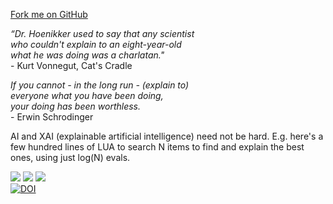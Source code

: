 <span id="forkongithub"><a href="https://github.com/timm/shortr">Fork me on GitHub</a></span>

<em>“Dr. Hoenikker used to say that any scientist<br>
     who couldn't explain to an eight-year-old <br>
     what he was doing was a charlatan."<br></em>-   Kurt Vonnegut, Cat's Cradle

<em>If you cannot - in the long run - (explain to)<br>
    everyone what you have been doing,<br>
    your doing  has been worthless.</em><br>- Erwin Schrodinger

   
AI and XAI (explainable artificial intelligence) need not be
hard.  E.g. here's a few hundred lines of LUA
to search N items to  find and explain the best ones, using just
log(N) evals.  

<a href="https://github.com/timm/shortr/actions/workflows/tests.yml"><img src="https://github.com/timm/shortr/actions/workflows/tests.yml/badge.svg"></a>
<a href="https://opensource.org/licenses/BSD-2-Clause"><img  src="https://img.shields.io/badge/License-BSD%202--Clause-orange.svg?logo=opensourceinitiative&logoColor=white"></a>
<a href=".."><img src="https://img.shields.io/badge/Lua-%232C2D72.svg?logo=lua&logoColor=white"></a><br>
<a href="https://zenodo.org/badge/latestdoi/206205826"> <img  src="https://zenodo.org/badge/206205826.svg" alt="DOI"></a> 
<br clear=all>
   
